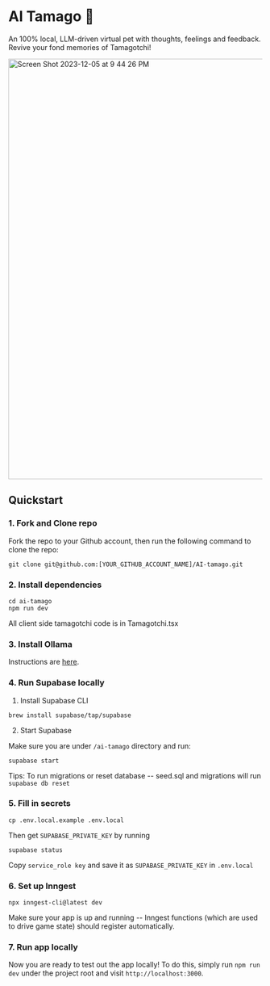 # AI Tamago 🥚
An 100% local, LLM-driven virtual pet with thoughts, feelings and feedback. Revive your fond memories of Tamagotchi! 

<img width="833" alt="Screen Shot 2023-12-05 at 9 44 26 PM" src="https://github.com/ykhli/AI-tamago/assets/3489963/8075ddb4-a859-4b1c-af29-8afad866c7da">


## Quickstart

### 1. Fork and Clone repo

Fork the repo to your Github account, then run the following command to clone the repo:

```
git clone git@github.com:[YOUR_GITHUB_ACCOUNT_NAME]/AI-tamago.git
```

### 2. Install dependencies
```
cd ai-tamago
npm run dev
```

All client side tamagotchi code is in Tamagotchi.tsx

### 3. Install Ollama
Instructions are [here](https://github.com/jmorganca/ollama#macos).

### 4. Run Supabase locally
1. Install Supabase CLI

```
brew install supabase/tap/supabase
```

2. Start Supabase

Make sure you are under `/ai-tamago` directory and run:

```
supabase start
```

Tips: To run migrations or reset database -- seed.sql and migrations will run
`supabase db reset`

### 5. Fill in secrets

```
cp .env.local.example .env.local
```

Then get `SUPABASE_PRIVATE_KEY` by running

```
supabase status
```

Copy `service_role key` and save it as `SUPABASE_PRIVATE_KEY` in `.env.local`

### 6. Set up Inngest
`npx inngest-cli@latest dev`

Make sure your app is up and running -- Inngest functions (which are used to drive game state) should register automatically. 

### 7. Run app locally

Now you are ready to test out the app locally! To do this, simply run `npm run dev` under the project root and visit `http://localhost:3000`.

